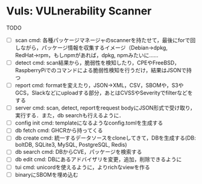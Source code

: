 # Vuls: VULnerability Scanner

TODO
- [ ] scan cmd: 各種パッケージマネージャのscannerを持たせて，最後にforで回しながら，パッケージ情報を収集するイメージ（Debian→dpkg, RedHat→rpm，もしnpmがあれば，dpkg, npmみたいに……
- [ ] detect cmd: scan結果から，脆弱性を検知したり，CPEやFreeBSD，RaspberryPiでのコマンドによる脆弱性検知を行うだけ，結果はJSONで持つ
- [ ] report cmd: formatを変えたり，JSON→XML，CSV，SBOMや，S3やGCS，Slackなどにuploadする部分，あとはCVSSやSeverityでfilterなどをする
- [ ] server cmd: scan, detect, reportをrequest bodyにJSON形式で受け取り，実行する．また，db searchも行えるように．
- [ ] config init cmd: templateになるようなconfig.tomlを生成する
- [ ] db fetch cmd: GHCRから持ってくる
- [ ] db create cmd: 統一するデータソースをcloneしてきて，DBを生成する(DB: boltDB, SQLite3, MySQL, PostgreSQL, Redis)
- [ ] db search cmd: DBからCVE，パッケージを検索する
- [ ] db edit cmd: DBにあるアドバイザリを変更，追加，削除できるように
- [ ] tui cmd: unicordを使えるように，よりrichなviewを作る
- [ ] binaryにSBOMを埋め込む